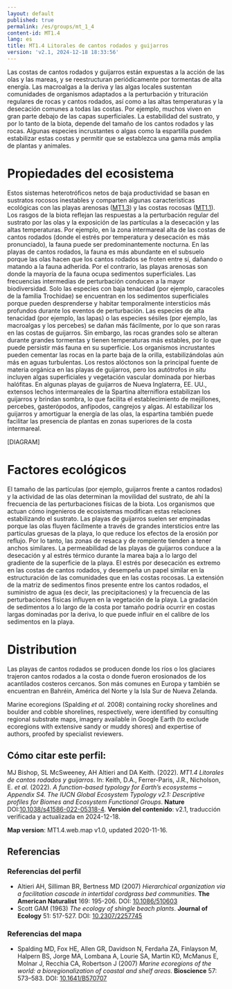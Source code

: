 ```yaml
---
layout: default
published: true
permalink: /es/groups/mt_1_4
content-id: MT1.4
lang: es
title: MT1.4 Litorales de cantos rodados y guijarros
version: 'v2.1, 2024-12-18 18:33:56'
---
```


Las costas de cantos rodados y guijarros están expuestas a la acción de las olas y las mareas, y se reestructuran periódicamente por tormentas de alta energía. Las macroalgas a la deriva y las algas locales sustentan comunidades de organismos adaptados a la perturbación y trituración regulares de rocas y cantos rodados, así como a las altas temperaturas y la desecación comunes a todas las costas. Por ejemplo, muchos viven en gran parte debajo de las capas superficiales. La estabilidad del sustrato, y por lo tanto de la biota, depende del tamaño de los cantos rodados y las rocas. Algunas especies incrustantes o algas como la espartilla pueden estabilizar estas costas y permitir que se establezca una gama más amplia de plantas y animales.

# Propiedades del ecosistema
 
Estos sistemas heterotróficos netos de baja productividad se basan en sustratos rocosos inestables y comparten algunas características ecológicas con las playas arenosas ([MT1.3](/explore/groups/MT1.3)) y las costas rocosas ([MT1.1](/explore/groups/MT1.1)). Los rasgos de la biota reflejan las respuestas a la perturbación regular del sustrato por las olas y la exposición de las partículas a la desecación y las altas temperaturas. Por ejemplo, en la zona intermareal alta de las costas de cantos rodados (donde el estrés por temperatura y desecación es más pronunciado), la fauna puede ser predominantemente nocturna. En las playas de cantos rodados, la fauna es más abundante en el subsuelo porque las olas hacen que los cantos rodados se froten entre sí, dañando o matando a la fauna adherida. Por el contrario, las playas arenosas son donde la mayoría de la fauna ocupa sedimentos superficiales. Las frecuencias intermedias de perturbación conducen a la mayor biodiversidad. Solo las especies con baja tenacidad (por ejemplo, caracoles de la familia Trochidae) se encuentran en los sedimentos superficiales porque pueden desprenderse y habitar temporalmente intersticios más profundos durante los eventos de perturbación. Las especies de alta tenacidad (por ejemplo, las lapas) o las especies sésiles (por ejemplo, las macroalgas y los percebes) se dañan más fácilmente, por lo que son raras en las costas de guijarros. Sin embargo, las rocas grandes solo se alteran durante grandes tormentas y tienen temperaturas más estables, por lo que puede persistir más fauna en su superficie. Los organismos incrustantes pueden cementar las rocas en la parte baja de la orilla, estabilizándolas aún más en aguas turbulentas. Los restos alóctonos son la principal fuente de materia orgánica en las playas de guijarros, pero los autótrofos _in situ_ incluyen algas superficiales y vegetación vascular dominada por hierbas halófitas. En algunas playas de guijarros de Nueva Inglaterra, EE. UU., extensos lechos intermareales de la Spartina alterniflora estabilizan los guijarros y brindan sombra, lo que facilita el establecimiento de mejillones, percebes, gasterópodos, anfípodos, cangrejos y algas. Al estabilizar los guijarros y amortiguar la energía de las olas, la espartina también puede facilitar las presencia de plantas en zonas superiores de la costa intermareal.

[DIAGRAM]

# Factores ecológicos
 
El tamaño de las partículas (por ejemplo, guijarros frente a cantos rodados) y la actividad de las olas determinan la movilidad del sustrato, de ahí la frecuencia de las perturbaciones físicas de la biota. Los organismos que actuan cómo  ingenieros de ecosistemas modifican estas relaciones estabilizando el sustrato. Las playas de guijarros suelen ser empinadas porque las olas fluyen fácilmente a través de grandes intersticios entre las partículas gruesas de la playa, lo que reduce los efectos de la erosión por reflujo. Por lo tanto, las zonas de resaca y de rompiente tienden a tener anchos similares. La permeabilidad de las playas de guijarros conduce a la desecación y al estrés térmico durante la marea baja a lo largo del gradiente de la superficie de la playa. El estrés por desecación es extremo en las costas de cantos rodados, y desempeña un papel similar en la estructuración de las comunidades que en las costas rocosas. La extensión de la matriz de sedimentos finos presente entre los cantos rodados, el suministro de agua (es decir, las precipitaciones) y la frecuencia de las perturbaciones físicas influyen en la vegetación de la playa. La gradación de sedimentos a lo largo de la costa por tamaño podría ocurrir en costas largas dominadas por la deriva, lo que puede influir en el calibre de los sedimentos en la playa.
 
# Distribution
 
Las playas de cantos rodados se producen donde los ríos o los glaciares trajeron cantos rodados a la costa o donde fueron erosionados de los acantilados costeros cercanos. Son más comunes en Europa y también se encuentran en Bahréin, América del Norte y la Isla Sur de Nueva Zelanda.

Marine ecoregions (Spalding _et al._ 2008) containing rocky shorelines and boulder and cobble shorelines, respectively, were identified by consulting regional substrate maps, imagery available in Google Earth (to exclude ecoregions with extensive sandy or muddy shores) and expertise of authors, proofed by specialist reviewers.

## Cómo citar este perfil:

MJ Bishop, SL McSweeney, AH Altieri and DA Keith. (2022). *MT1.4 Litorales de cantos rodados y guijarros*. In: Keith, D.A., Ferrer-Paris, J.R., Nicholson, E. *et al.* (2022). *A function-based typology for Earth’s ecosystems – Appendix S4. The IUCN Global Ecosystem Typology v2.1: Descriptive profiles for Biomes and Ecosystem Functional Groups*. **Nature** DOI:[10.1038/s41586-022-05318-4](https://doi.org/10.1038/s41586-022-05318-4).
**Versión del contenido**: v2.1, traducción verificada y actualizada en 2024-12-18.

**Map version**: MT1.4.web.map v1.0, updated 2020-11-16.

## Referencias

### Referencias del perfil
* Altieri AH, Silliman BR, Bertness MD  (2007) *Hierarchical organization via a facilitation cascade in intertidal cordgrass bed communities*. **The American Naturalist** 169: 195-206. DOI: [10.1086/510603](http://doi.org/10.1086/510603)
* Scott GAM  (1963) *The ecology of shingle beach plants*. **Journal of Ecology** 51: 517-527. DOI: [10.2307/2257745](http://doi.org/10.2307/2257745)

### Referencias del mapa
* Spalding MD, Fox HE, Allen GR, Davidson N, Ferdaña ZA, Finlayson M, Halpern BS, Jorge MA, Lombana A, Lourie SA, Martin KD, McManus E, Molnar J, Recchia CA, Robertson J  (2007) *Marine ecoregions of the world: a bioregionalization of coastal and shelf areas*. **Bioscience** 57: 573–583. DOI: [10.1641/B570707](http://doi.org/10.1641/B570707)
